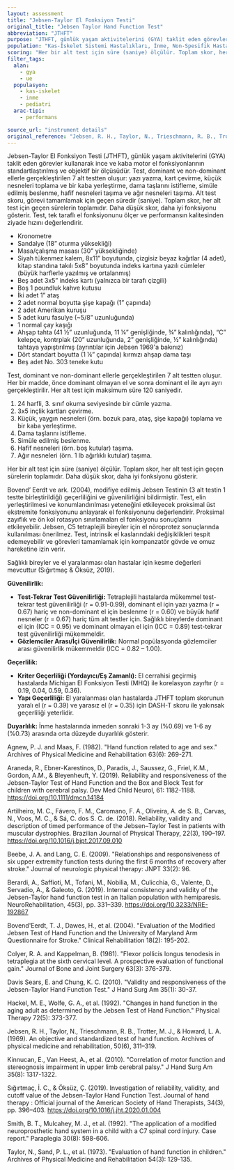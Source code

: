 ```yaml
---
layout: assessment
title: "Jebsen-Taylor El Fonksiyon Testi"
original_title: "Jebsen Taylor Hand Function Test"
abbreviation: "JTHFT"
purpose: "JTHFT, günlük yaşam aktivitelerini (GYA) taklit eden görevler kullanarak ince ve kaba motor el fonksiyonlarının standartlaştırılmış ve objektif bir ölçüsüdür."
population: "Kas-İskelet Sistemi Hastalıkları, İnme, Non-Spesifik Hasta Popülasyonu, Serebral Palsi"
scoring: "Her bir alt test için süre (saniye) ölçülür. Toplam skor, her alt test için geçen sürelerin toplamıdır. Daha düşük skor, daha iyi fonksiyonu gösterir. Her bir madde, önce dominant olmayan el ve sonra dominant el ile ayrı ayrı gerçekleştirilir."
filter_tags:
  alan:
    - gya
    - ue
  populasyon:
    - kas-iskelet
    - inme
    - pediatri
  arac-tipi:
    - performans

source_url: "instrument details"
original_reference: "Jebsen, R. H., Taylor, N., Trieschmann, R. B., Trotter, M. J., & Howard, L. A. (1969). An objective and standardized test of hand function. Archives of physical medicine and rehabilitation, 50(6), 311–319."
---
```




Jebsen-Taylor El Fonksiyon Testi (JTHFT), günlük yaşam aktivitelerini (GYA) taklit eden görevler kullanarak ince ve kaba motor el fonksiyonlarının standartlaştırılmış ve objektif bir ölçüsüdür. Test, dominant ve non-dominant ellerle gerçekleştirilen 7 alt testten oluşur: yazı yazma, kart çevirme, küçük nesneleri toplama ve bir kaba yerleştirme, dama taşlarını istifleme, simüle edilmiş beslenme, hafif nesneleri taşıma ve ağır nesneleri taşıma. Alt test skoru, görevi tamamlamak için geçen süredir (saniye). Toplam skor, her alt test için geçen sürelerin toplamıdır. Daha düşük skor, daha iyi fonksiyonu gösterir. Test, tek taraflı el fonksiyonunu ölçer ve performansın kalitesinden ziyade hızını değerlendirir.


*   Kronometre
*   Sandalye (18” oturma yüksekliği)
*   Masa/çalışma masası (30" yüksekliğinde)
*   Siyah tükenmez kalem, 8x11” boyutunda, çizgisiz beyaz kağıtlar (4 adet), kitap standına takılı 5x8” boyutunda indeks kartına yazılı cümleler (büyük harflerle yazılmış ve ortalanmış)
*   Beş adet 3x5” indeks kartı (yalnızca bir tarafı çizgili)
*   Boş 1 poundluk kahve kutusu
*   İki adet 1” ataş
*   2 adet normal boyutta şişe kapağı (1” çapında)
*   2 adet Amerikan kuruşu
*   5 adet kuru fasulye (~5/8” uzunluğunda)
*   1 normal çay kaşığı
*   Ahşap tahta (41 ½” uzunluğunda, 11 ¼” genişliğinde, ¾” kalınlığında), “C” kelepçe, kontrplak (20” uzunluğunda, 2” genişliğinde, ½” kalınlığında) tahtaya yapıştırılmış (ayrıntılar için Jebsen 1969'a bakınız)
*   Dört standart boyutta (1 ¼” çapında) kırmızı ahşap dama taşı
*   Beş adet No. 303 teneke kutu


Test, dominant ve non-dominant ellerle gerçekleştirilen 7 alt testten oluşur. Her bir madde, önce dominant olmayan el ve sonra dominant el ile ayrı ayrı gerçekleştirilir. Her alt test için maksimum süre 120 saniyedir.

1.  24 harfli, 3. sınıf okuma seviyesinde bir cümle yazma.
2.  3x5 inçlik kartları çevirme.
3.  Küçük, yaygın nesneleri (örn. bozuk para, ataş, şişe kapağı) toplama ve bir kaba yerleştirme.
4.  Dama taşlarını istifleme.
5.  Simüle edilmiş beslenme.
6.  Hafif nesneleri (örn. boş kutular) taşıma.
7.  Ağır nesneleri (örn. 1 lb ağırlıklı kutular) taşıma.


Her bir alt test için süre (saniye) ölçülür. Toplam skor, her alt test için geçen sürelerin toplamıdır. Daha düşük skor, daha iyi fonksiyonu gösterir.


Bovend’ Eerdt ve ark. (2004), modifiye edilmiş Jebsen Testinin (3 alt testin 1 testte birleştirildiği) geçerliliğini ve güvenilirliğini bildirmiştir. Test, elin yerleştirilmesi ve konumlandırılması yeteneğini etkileyecek proksimal üst ekstremite fonksiyonunu anlayarak el fonksiyonunu değerlendirir. Proksimal zayıflık ve ön kol rotasyon sınırlamaları el fonksiyonu sonuçlarını etkileyebilir. Jebsen, C5 tetraplejili bireyler için el nöroprotez sonuçlarında kullanılması önerilmez. Test, intrinsik el kaslarındaki değişiklikleri tespit edemeyebilir ve görevleri tamamlamak için kompanzatör gövde ve omuz hareketine izin verir.

Sağlıklı bireyler ve el yaralanması olan hastalar için kesme değerleri mevcuttur (Sığırtmaç & Öksüz, 2019).


**Güvenilirlik:**

*   **Test-Tekrar Test Güvenilirliği:** Tetraplejili hastalarda mükemmel test-tekrar test güvenilirliği (r = 0.91-0.99), dominant el için yazı yazma (r = 0.67) hariç ve non-dominant el için beslenme (r = 0.60) ve büyük hafif nesneler (r = 0.67) hariç tüm alt testler için. Sağlıklı bireylerde dominant el için (ICC = 0.95) ve dominant olmayan el için (ICC = 0.89) test-tekrar test güvenilirliği mükemmeldir.
*   **Gözlemciler Arası/İçi Güvenilirlik:** Normal popülasyonda gözlemciler arası güvenilirlik mükemmeldir (ICC = 0.82 – 1.00).

**Geçerlilik:**

*   **Kriter Geçerliliği (Yordayıcı/Eş Zamanlı):** El cerrahisi geçirmiş hastalarda Michigan El Fonksiyon Testi (MHQ) ile korelasyon zayıftır (r = 0.19, 0.04, 0.59, 0.36).
*   **Yapı Geçerliliği:** El yaralanması olan hastalarda JTHFT toplam skorunun yaralı el (r = 0.39) ve yarasız el (r = 0.35) için DASH-T skoru ile yakınsak geçerliliği yeterlidir.

**Duyarlılık:** İnme hastalarında inmeden sonraki 1-3 ay (%0.69) ve 1-6 ay (%0.73) arasında orta düzeyde duyarlılık gösterir.


Agnew, P. J. and Maas, F. (1982). "Hand function related to age and sex." Archives of Physical Medicine and Rehabilitation 63(6): 269-271.

Araneda, R., Ebner-Karestinos, D., Paradis, J., Saussez, G., Friel, K.M., Gordon, A.M., & Bleyenheuft, Y. (2019). Reliability and responsiveness of the Jebsen-Taylor Test of Hand Function and the Box and Block Test for children with cerebral palsy. Dev Med Child Neurol, 61: 1182-1188.
https://doi.org/10.1111/dmcn.14184

Artilheiro, M. C., Fávero, F. M., Caromano, F. A., Oliveira, A. de S. B., Carvas, N., Voos, M. C., & Sá, C. dos S. C. de. (2018). Reliability, validity and description of timed performance of the Jebsen–Taylor Test in patients with muscular dystrophies.
Brazilian Journal of Physical Therapy,
22(3), 190–197.
https://doi.org/10.1016/j.bjpt.2017.09.010

Beebe, J. A. and Lang, C. E. (2009). "Relationships and responsiveness of six upper extremity function tests during the first 6 months of recovery after stroke." Journal of neurologic physical therapy: JNPT 33(2): 96.

Berardi, A., Saffioti, M., Tofani, M., Nobilia, M., Culicchia, G., Valente, D., Servadio, A., & Galeoto, G. (2019). Internal consistency and validity of the Jebsen-Taylor hand function test in an Italian population with hemiparesis. NeuroRehabilitation, 45(3), pp. 331–339.
https://doi.org/10.3233/NRE-192867

Bovend'Eerdt, T. J., Dawes, H., et al. (2004). "Evaluation of the Modified Jebsen Test of Hand Function and the University of Maryland Arm Questionnaire for Stroke." Clinical Rehabilitation 18(2): 195-202.

Colyer, R. A. and Kappelman, B. (1981). "Flexor pollicis longus tenodesis in tetraplegia at the sixth cervical level. A prospective evaluation of functional gain." Journal of Bone and Joint Surgery 63(3): 376-379.

Davis Sears, E. and Chung, K. C. (2010). "Validity and responsiveness of the Jebsen-Taylor Hand Function Test." J Hand Surg Am 35(1): 30-37.

Hackel, M. E., Wolfe, G. A., et al. (1992). "Changes in hand function in the aging adult as determined by the Jebsen Test of Hand Function." Physical Therapy 72(5): 373-377.

Jebsen, R. H., Taylor, N., Trieschmann, R. B., Trotter, M. J., & Howard, L. A. (1969). An objective and standardized test of hand function. Archives of physical medicine and rehabilitation, 50(6), 311–319.

Kinnucan, E., Van Heest, A., et al. (2010). "Correlation of motor function and stereognosis impairment in upper limb cerebral palsy." J Hand Surg Am 35(8): 1317-1322.

Sığırtmaç, İ. C., & Öksüz, Ç. (2019). Investigation of reliability, validity, and cutoff value of the Jebsen-Taylor Hand Function Test. Journal of hand therapy : Official journal of the American Society of Hand Therapists, 34(3), pp. 396–403.
https://doi.org/10.1016/j.jht.2020.01.004

Smith, B. T., Mulcahey, M. J., et al. (1992). "The application of a modified neuroprosthetic hand system in a child with a C7 spinal cord injury. Case report." Paraplegia 30(8): 598-606.

Taylor, N., Sand, P. L., et al. (1973). "Evaluation of hand function in children." Archives of Physical Medicine and Rehabilitation 54(3): 129-135.
